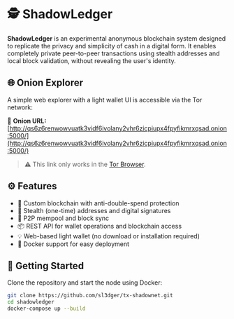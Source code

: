 # 🕵️ ShadowLedger

**ShadowLedger** is an experimental anonymous blockchain system designed to replicate the privacy and simplicity of cash in a digital form. It enables completely private peer-to-peer transactions using stealth addresses and local block validation, without revealing the user's identity.

## 🌐 Onion Explorer

A simple web explorer with a light wallet UI is accessible via the Tor network:

🔗 **Onion URL:**  
[http://qs6z6renwowvuatk3vidf6ivolany2vhr6zicpiupx4fpyfikmrxqsad.onion:5000/](http://qs6z6renwowvuatk3vidf6ivolany2vhr6zicpiupx4fpyfikmrxqsad.onion:5000/)

> ⚠️ This link only works in the [Tor Browser](https://www.torproject.org/).

## ⚙️ Features

- 🧱 Custom blockchain with anti-double-spend protection
- 🔐 Stealth (one-time) addresses and digital signatures
- 🔄 P2P mempool and block sync
- 📦 REST API for wallet operations and blockchain access
- 💡 Web-based light wallet (no download or installation required)
- 🐳 Docker support for easy deployment

## 🚀 Getting Started

Clone the repository and start the node using Docker:

```bash
git clone https://github.com/sl3dger/tx-shadownet.git
cd shadowledger
docker-compose up --build
